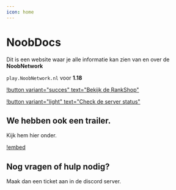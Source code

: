 ```yaml
---
icon: home
---
```


# NoobDocs

Dit is een website waar je alle informatie kan zien van en over de **NoobNetwork**

`play.NoobNetwork.nl` voor **1.18**

[!button variant="succes" text="Bekijk de RankShop"](https://shop.noobnetwork.nl)                                          

[!button variant="light" text="Check de server status"](status)

## We hebben ook een trailer.
Kijk hem hier onder.

[!embed](https://youtu.be/b4hb8EESbKo)


Nog vragen of hulp nodig?
- 
Maak dan een ticket aan in de discord server.
